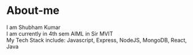 # About-me
I am Shubham Kumar </br>
I am currently in 4th sem AIML in Sir MVIT </br>
My Tech Stack include: Javascript, Express, NodeJS, MongoDB, React, Java
